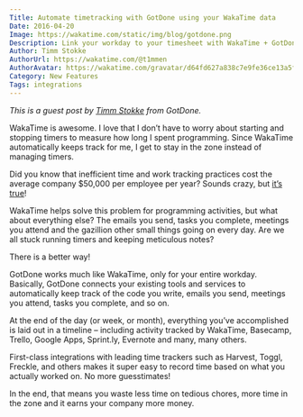 ```yaml
---
Title: Automate timetracking with GotDone using your WakaTime data
Date: 2016-04-20
Image: https://wakatime.com/static/img/blog/gotdone.png
Description: Link your workday to your timesheet with WakaTime + GotDone.
Author: Timm Stokke
AuthorUrl: https://wakatime.com/@t1mmen
AuthorAvatar: https://wakatime.com/gravatar/d64fd627a838c7e9fe36ce13a5f18d22
Category: New Features
Tags: integrations
---
```


*This is a guest post by [Timm Stokke](https://wakatime.com/@t1mmen) from GotDone.*

WakaTime is awesome. I love that I don’t have to worry about starting and stopping timers to measure how long I spent programming.
Since WakaTime automatically keeps track for me, I get to stay in the zone instead of managing timers.

Did you know that inefficient time and work tracking practices cost the average company $50,000 per employee per year?
Sounds crazy, but [it’s true][timesheets cost]!

WakaTime helps solve this problem for programming activities, but what about everything else?
The emails you send, tasks you complete, meetings you attend and the gazillion other small things going on every day.
Are we all stuck running timers and keeping meticulous notes?

There is a better way!

GotDone works much like WakaTime, only for your entire workday.
Basically, GotDone connects your existing tools and services to automatically keep track of the code you write, emails you send, meetings you attend, tasks you complete, and so on.

At the end of the day (or week, or month), everything you’ve accomplished is laid out in a timeline – including activity tracked by WakaTime, Basecamp, Trello, Google Apps, Sprint.ly, Evernote and many, many others.

First-class integrations with leading time trackers such as Harvest, Toggl, Freckle, and others makes it super easy to record time based on what you actually worked on.
No more guesstimates!

In the end, that means you waste less time on tedious chores, more time in the zone and it earns your company more money.

[timesheets cost]: https://hbr.org/2015/01/workers-are-bad-at-filling-out-timesheets-and-it-costs-billions-a-day
